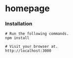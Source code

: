 # homepage


### Installation

```
# Run the following commands.
npm install

# Visit your browser at.
http://localhost:3000
```
